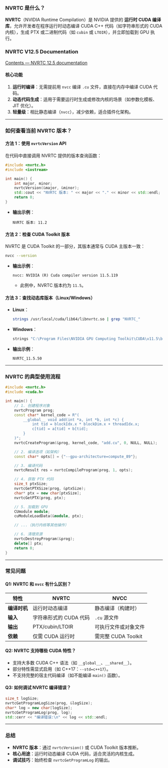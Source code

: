 ### **NVRTC 是什么？**
**NVRTC**（NVIDIA Runtime Compilation）是 NVIDIA 提供的 **运行时 CUDA 编译库**，允许开发者在程序运行时动态编译 CUDA C++ 代码（如字符串形式的 CUDA 内核），生成 PTX 或二进制代码（如 `cubin` 或 `LTOIR`），并立即加载到 GPU 执行。  

### NVRTC V12.5 Documentation
[Contents — NVRTC 12.5 documentation](https://docs.nvidia.com/cuda/archive/12.5.0/nvrtc/contents.html)

#### **核心功能**
1. **运行时编译**：无需提前用 `nvcc` 编译 `.cu` 文件，直接在内存中编译 CUDA 代码。
2. **动态代码生成**：适用于需要运行时生成或修改内核的场景（如参数化模板、JIT 优化）。
3. **轻量级**：相比静态编译（`nvcc`），减少依赖，适合插件化架构。

---

### **如何查看当前 NVRTC 版本？**
#### **方法 1：使用 `nvrtcVersion` API**
在代码中直接调用 NVRTC 提供的版本查询函数：
```cpp
#include <nvrtc.h>
#include <iostream>

int main() {
    int major, minor;
    nvrtcVersion(&major, &minor);
    std::cout << "NVRTC 版本: " << major << "." << minor << std::endl;
    return 0;
}
```
- **输出示例**：
  ```plaintext
  NVRTC 版本: 11.2
  ```

#### **方法 2：检查 CUDA Toolkit 版本**
NVRTC 是 CUDA Toolkit 的一部分，其版本通常与 CUDA 主版本一致：
```bash
nvcc --version
```
- **输出示例**：
  ```plaintext
  nvcc: NVIDIA (R) Cuda compiler version 11.5.119
  ```
  - 此例中，NVRTC 版本约为 `11.5`。

#### **方法 3：查找动态库版本（Linux/Windows）**
- **Linux**：
  ```bash
  strings /usr/local/cuda/lib64/libnvrtc.so | grep "NVRTC_"
  ```
- **Windows**：
  ```powershell
  strings "C:\Program Files\NVIDIA GPU Computing Toolkit\CUDA\v11.5\bin\nvrtc64_115_0.dll" | findstr "NVRTC_"
  ```
- **输出示例**：
  ```plaintext
  NVRTC_11.5.50
  ```

---

### **NVRTC 的典型使用流程**
```cpp
#include <nvrtc.h>
#include <cuda.h>

int main() {
    // 1. 创建程序对象
    nvrtcProgram prog;
    const char* kernel_code = R"(
        __global__ void add(int *a, int *b, int *c) {
            int tid = blockIdx.x * blockDim.x + threadIdx.x;
            c[tid] = a[tid] + b[tid];
        }
    )";
    nvrtcCreateProgram(&prog, kernel_code, "add.cu", 0, NULL, NULL);

    // 2. 编译选项（如架构）
    const char* opts[] = {"--gpu-architecture=compute_89"};

    // 3. 编译代码
    nvrtcResult res = nvrtcCompileProgram(prog, 1, opts);

    // 4. 获取 PTX 代码
    size_t ptxSize;
    nvrtcGetPTXSize(prog, &ptxSize);
    char* ptx = new char[ptxSize];
    nvrtcGetPTX(prog, ptx);

    // 5. 加载到 GPU
    CUmodule module;
    cuModuleLoadData(&module, ptx);

    // ...（执行内核等其他操作）

    // 6. 清理资源
    nvrtcDestroyProgram(&prog);
    delete[] ptx;
    return 0;
}
```

---

### **常见问题**
#### **Q1: NVRTC 和 `nvcc` 有什么区别？**
| 特性                | NVRTC                          | NVCC                     |
|---------------------|--------------------------------|--------------------------|
| **编译时机**         | 运行时动态编译                 | 静态编译（构建时）       |
| **输入**            | 字符串形式的 CUDA 代码         | `.cu` 源文件             |
| **输出**            | PTX/cubin/LTOIR               | 可执行文件或对象文件     |
| **依赖**            | 仅需 CUDA 运行时               | 需完整 CUDA Toolkit      |

#### **Q2: NVRTC 支持哪些 CUDA 特性？**
- 支持大多数 CUDA C++ 语法（如 `__global__`、`__shared__`）。
- 部分特性需显式启用（如 C++17：`--std=c++17`）。
- 不支持完整的宿主代码编译（如不能编译 `main()` 函数）。

#### **Q3: 如何调试 NVRTC 编译错误？**
```cpp
size_t logSize;
nvrtcGetProgramLogSize(prog, &logSize);
char* log = new char[logSize];
nvrtcGetProgramLog(prog, log);
std::cerr << "编译错误:\n" << log << std::endl;
```

---

### **总结**
- **NVRTC 版本**：通过 `nvrtcVersion()` 或 CUDA Toolkit 版本推断。
- **核心用途**：运行时动态编译 CUDA 代码，适合灵活的内核生成。
- **调试技巧**：始终检查 `nvrtcGetProgramLog` 的输出。